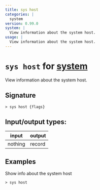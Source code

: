 ```yaml
---
title: sys host
categories: |
  system
version: 0.99.0
system: |
  View information about the system host.
usage: |
  View information about the system host.
---
```

<!-- This file is automatically generated. Please edit the command in https://github.com/nushell/nushell instead. -->

# `sys host` for [system](/commands/categories/system.md)

<div class='command-title'>View information about the system host.</div>

## Signature

```> sys host {flags} ```


## Input/output types:

| input   | output |
| ------- | ------ |
| nothing | record |

## Examples

Show info about the system host
```nu
> sys host

```
